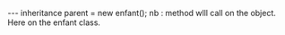 --- inheritance
parent = new enfant();
nb : method wlll call on the object. Here on the enfant class.

